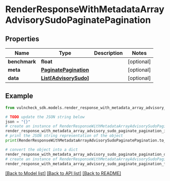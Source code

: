 # RenderResponseWithMetadataArrayAdvisorySudoPaginatePagination


## Properties

Name | Type | Description | Notes
------------ | ------------- | ------------- | -------------
**benchmark** | **float** |  | [optional] 
**meta** | [**PaginatePagination**](PaginatePagination.md) |  | [optional] 
**data** | [**List[AdvisorySudo]**](AdvisorySudo.md) |  | [optional] 

## Example

```python
from vulncheck_sdk.models.render_response_with_metadata_array_advisory_sudo_paginate_pagination import RenderResponseWithMetadataArrayAdvisorySudoPaginatePagination

# TODO update the JSON string below
json = "{}"
# create an instance of RenderResponseWithMetadataArrayAdvisorySudoPaginatePagination from a JSON string
render_response_with_metadata_array_advisory_sudo_paginate_pagination_instance = RenderResponseWithMetadataArrayAdvisorySudoPaginatePagination.from_json(json)
# print the JSON string representation of the object
print(RenderResponseWithMetadataArrayAdvisorySudoPaginatePagination.to_json())

# convert the object into a dict
render_response_with_metadata_array_advisory_sudo_paginate_pagination_dict = render_response_with_metadata_array_advisory_sudo_paginate_pagination_instance.to_dict()
# create an instance of RenderResponseWithMetadataArrayAdvisorySudoPaginatePagination from a dict
render_response_with_metadata_array_advisory_sudo_paginate_pagination_from_dict = RenderResponseWithMetadataArrayAdvisorySudoPaginatePagination.from_dict(render_response_with_metadata_array_advisory_sudo_paginate_pagination_dict)
```
[[Back to Model list]](../README.md#documentation-for-models) [[Back to API list]](../README.md#documentation-for-api-endpoints) [[Back to README]](../README.md)


